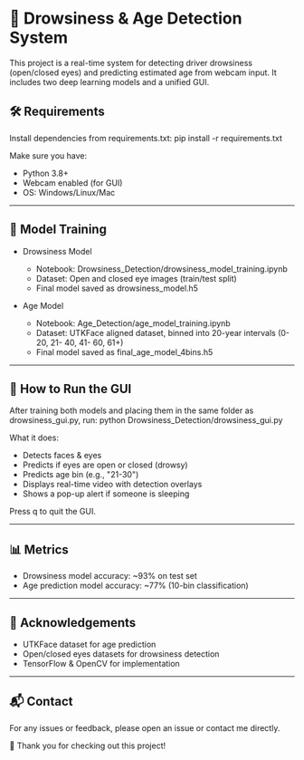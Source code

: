 # 🚦 Drowsiness & Age Detection System

This project is a real-time system for detecting driver drowsiness (open/closed eyes) and predicting estimated age from webcam input. It includes two deep learning models and a unified GUI.


## 🛠 Requirements

Install dependencies from requirements.txt:
pip install -r requirements.txt

Make sure you have:
- Python 3.8+
- Webcam enabled (for GUI)
- OS: Windows/Linux/Mac

---

## 📝 Model Training

- Drowsiness Model
  - Notebook: Drowsiness_Detection/drowsiness_model_training.ipynb
  - Dataset: Open and closed eye images (train/test split)
  - Final model saved as drowsiness_model.h5

- Age Model
  - Notebook: Age_Detection/age_model_training.ipynb
  - Dataset: UTKFace aligned dataset, binned into 20-year intervals (0- 20, 21- 40, 41- 60, 61+)
  - Final model saved as final_age_model_4bins.h5

---

## 🚨 How to Run the GUI

After training both models and placing them in the same folder as drowsiness_gui.py, run:
python Drowsiness_Detection/drowsiness_gui.py

What it does:
- Detects faces & eyes
- Predicts if eyes are open or closed (drowsy)
- Predicts age bin (e.g., "21-30")
- Displays real-time video with detection overlays
- Shows a pop-up alert if someone is sleeping

Press q to quit the GUI.

---

## 📊 Metrics

- Drowsiness model accuracy: ~93% on test set
- Age prediction model accuracy: ~77% (10-bin classification)

---

## 📢 Acknowledgements

- UTKFace dataset for age prediction
- Open/closed eyes datasets for drowsiness detection
- TensorFlow & OpenCV for implementation

---

## 📬 Contact

For any issues or feedback, please open an issue or contact me directly.

🚀 Thank you for checking out this project!
